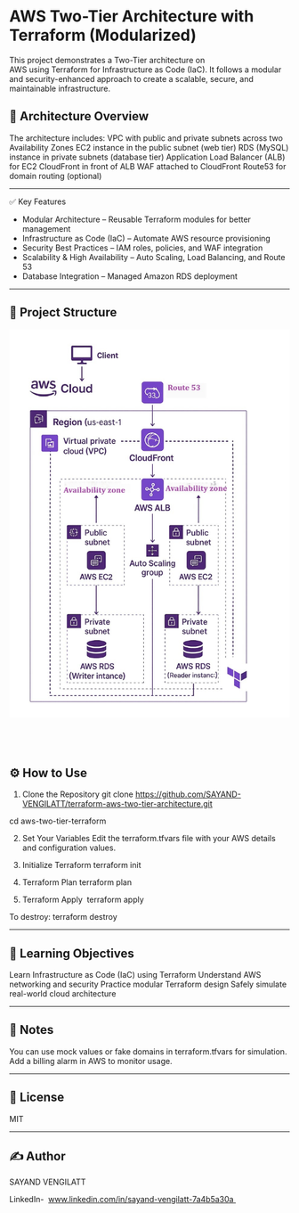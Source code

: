 # AWS Two-Tier Architecture with Terraform (Modularized)
This project demonstrates a Two-Tier architecture on AWS using Terraform for Infrastructure as Code (IaC). It follows a modular and security-enhanced approach to create a scalable, secure, and maintainable infrastructure.

## 🚀 Architecture Overview
The architecture includes:
VPC with public and private subnets across two Availability Zones
EC2 instance in the public subnet (web tier)
RDS (MySQL) instance in private subnets (database tier)
Application Load Balancer (ALB) for EC2
CloudFront in front of ALB
WAF attached to CloudFront
Route53 for domain routing (optional)

---
✅ Key Features
* Modular Architecture – Reusable Terraform modules for better management
* Infrastructure as Code (IaC) – Automate AWS resource provisioning
* Security Best Practices – IAM roles, policies, and WAF integration
* Scalability & High Availability – Auto Scaling, Load Balancing, and Route 53
* Database Integration – Managed Amazon RDS deployment
---
## 📁 Project Structure
![Architecture Diagram](images/architecture.jpg)

 
 
---
## ⚙️ How to Use
1. Clone the Repository
git clone https://github.com/SAYAND-VENGILATT/terraform-aws-two-tier-architecture.git

cd aws-two-tier-terraform

2. Set Your Variables
Edit the terraform.tfvars file with your AWS details and configuration values.

3. Initialize Terraform
terraform init

4. Terraform Plan
terraform plan

5. Terraform Apply 
terraform apply

To destroy:
terraform destroy

---
## 🧠 Learning Objectives
Learn Infrastructure as Code (IaC) using Terraform
Understand AWS networking and security
Practice modular Terraform design
Safely simulate real-world cloud architecture

---
## 📌 Notes
You can use mock values or fake domains in terraform.tfvars for simulation.
Add a billing alarm in AWS to monitor usage.

---
## 📄 License
MIT

---
## ✍️ Author
SAYAND VENGILATT

LinkedIn-  www.linkedin.com/in/sayand-vengilatt-7a4b5a30a 



